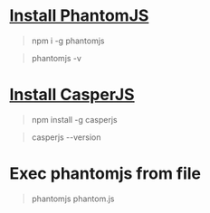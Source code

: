 # [Install PhantomJS](http://phantomjs.org/)
> npm i -g phantomjs

> phantomjs -v

# [Install CasperJS](http://docs.casperjs.org/en/latest/installation.html)
> npm install -g casperjs

> casperjs --version


# Exec phantomjs from file
> phantomjs phantom.js
